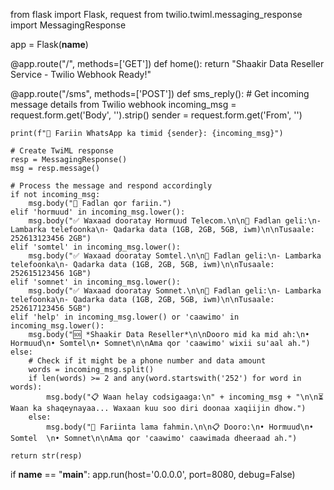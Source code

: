 
from flask import Flask, request
from twilio.twiml.messaging_response import MessagingResponse

app = Flask(__name__)

@app.route("/", methods=['GET'])
def home():
    return "Shaakir Data Reseller Service - Twilio Webhook Ready!"

@app.route("/sms", methods=['POST'])
def sms_reply():
    # Get incoming message details from Twilio webhook
    incoming_msg = request.form.get('Body', '').strip()
    sender = request.form.get('From', '')
    
    print(f"📩 Fariin WhatsApp ka timid {sender}: {incoming_msg}")
    
    # Create TwiML response
    resp = MessagingResponse()
    msg = resp.message()
    
    # Process the message and respond accordingly
    if not incoming_msg:
        msg.body("🛑 Fadlan qor fariin.")
    elif 'hormuud' in incoming_msg.lower():
        msg.body("✅ Waxaad dooratay Hormuud Telecom.\n\n📱 Fadlan geli:\n- Lambarka telefoonka\n- Qadarka data (1GB, 2GB, 5GB, iwm)\n\nTusaale: 252613123456 2GB")
    elif 'somtel' in incoming_msg.lower():
        msg.body("✅ Waxaad dooratay Somtel.\n\n📱 Fadlan geli:\n- Lambarka telefoonka\n- Qadarka data (1GB, 2GB, 5GB, iwm)\n\nTusaale: 252615123456 1GB")
    elif 'somnet' in incoming_msg.lower():
        msg.body("✅ Waxaad dooratay Somnet.\n\n📱 Fadlan geli:\n- Lambarka telefoonka\n- Qadarka data (1GB, 2GB, 5GB, iwm)\n\nTusaale: 252617123456 5GB")
    elif 'help' in incoming_msg.lower() or 'caawimo' in incoming_msg.lower():
        msg.body("🆘 *Shaakir Data Reseller*\n\nDooro mid ka mid ah:\n• Hormuud\n• Somtel\n• Somnet\n\nAma qor 'caawimo' wixii su'aal ah.")
    else:
        # Check if it might be a phone number and data amount
        words = incoming_msg.split()
        if len(words) >= 2 and any(word.startswith('252') for word in words):
            msg.body("📋 Waan helay codsigaaga:\n" + incoming_msg + "\n\n⏳ Waan ka shaqeynayaa... Waxaan kuu soo diri doonaa xaqiijin dhow.")
        else:
            msg.body("🛑 Fariinta lama fahmin.\n\n📋 Dooro:\n• Hormuud\n• Somtel  \n• Somnet\n\nAma qor 'caawimo' caawimada dheeraad ah.")
    
    return str(resp)

if __name__ == "__main__":
    app.run(host='0.0.0.0', port=8080, debug=False)
